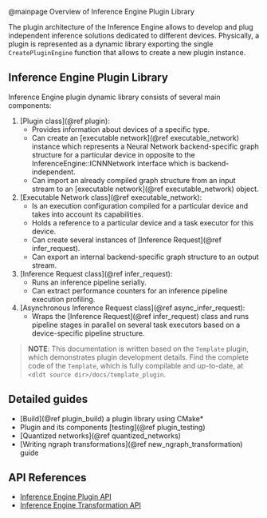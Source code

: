 @mainpage Overview of Inference Engine Plugin Library

The plugin architecture of the Inference Engine allows to develop and plug independent inference 
solutions dedicated to different devices. Physically, a plugin is represented as a dynamic library 
exporting the single `CreatePluginEngine` function that allows to create a new plugin instance.

Inference Engine Plugin Library
-----------------------

Inference Engine plugin dynamic library consists of several main components:

1. [Plugin class](@ref plugin):
	- Provides information about devices of a specific type.
	- Can create an [executable network](@ref executable_network) instance which represents a Neural 
	Network backend-specific graph structure for a particular device in opposite to the InferenceEngine::ICNNNetwork 
	interface which is backend-independent.
	- Can import an already compiled graph structure from an input stream to an 
	[executable network](@ref executable_network) object.
2. [Executable Network class](@ref executable_network):
	- Is an execution configuration compiled for a particular device and takes into account its capabilities.
	- Holds a reference to a particular device and a task executor for this device.
	- Can create several instances of [Inference Request](@ref infer_request).
	- Can export an internal backend-specific graph structure to an output stream.
3. [Inference Request class](@ref infer_request):
    - Runs an inference pipeline serially.
    - Can extract performance counters for an inference pipeline execution profiling.
4. [Asynchronous Inference Request class](@ref async_infer_request):
    - Wraps the [Inference Request](@ref infer_request) class and runs pipeline stages in parallel 
	on several task executors based on a device-specific pipeline structure.

> **NOTE**: This documentation is written based on the `Template` plugin, which demonstrates plugin 
development details. Find the complete code of the `Template`, which is fully compilable and up-to-date,
at `<dldt source dir>/docs/template_plugin`.

Detailed guides
-----------------------

* [Build](@ref plugin_build) a plugin library using CMake\*
* Plugin and its components [testing](@ref plugin_testing)
* [Quantized networks](@ref quantized_networks)
* [Writing ngraph transformations](@ref new_ngraph_transformation) guide

API References
-----------------------

* [Inference Engine Plugin API](group__ie__dev__api.html)
* [Inference Engine Transformation API](group__ie__transformation__api.html)
